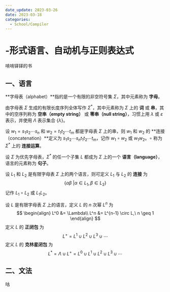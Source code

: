 ```yaml
---
date_update: 2023-03-26
date: 2023-03-18
categories:
  - School/Compiler
---
```


# -形式语言、自动机与正则表达式

啃啃铎铎的书

## 一、语言

**字母表（alphabet）**指的是一个有限的非空符号集 $\Sigma$，其中元素称为 **字母**。

由字母表 $\Sigma$ 生成的有限长度序列全体写作 $\Sigma^*$，其中元素称为 $\Sigma$ 上的 **词** 或 **串**，其中的空序列称为 **空串（empty string）** 或 **零串（null string）**，习惯上用 $\lambda$ 或 $\varepsilon$ 表示，并使用 $\Lambda$ 表示集合 $\{\lambda\}$。

<!-- more -->

设 $w_1 = s_1s_2\cdots s_n$ 和 $w_2 = t_1t_2\cdots t_m$ 都是字母表 $\Sigma$ 上的串，则 $w_1$ 和 $w_2$ 的 **连接（concatenation）**定义为 $s_1s_2\cdots s_nt_1t_2\cdots t_m$，记作 $w_1\circ w_2$ 或 $w_1w_2$。$\circ$ 称为 $\Sigma^*$ 上的 **连接运算**。



设 $\Sigma$ 为优先字母表，$\Sigma^*$ 的任一个子集 $L$ 都成为 $\Sigma$ 上的一个 **语言（language）**，语言的元素称为 **句子**。



设 $L_1$ 和 $L_2$ 是有限字母表 $\Sigma$ 上的两个语言，则可定义 $L_1$ 与 $L_2$ 的 **连接** 为
$$
\{\alpha\beta\ | \alpha \in L_1, \beta\in L_2\}
$$
记作 $L_1 \circ L_2$ 或 $L_1L_2$。



设 $L$ 是有限字母表 $\Sigma$ 上的语言，定义 $L$ 的 $n$ 次幂 $L^n$ 为
$$
\begin{align}
L^0 &= \Lambda\\
L^n &= L^{n-1} \circ L,\ n \geq 1
\end{align}
$$
定义 $L$ 的 **正闭包** 为
$$
L^+ = L^1 \cup L^2 \cup L^3 \cup \cdots
$$
定义 $L$ 的 **克林星闭包** 为
$$
L^* = \Lambda \cup L^+ = L^0 \cup L^1 \cup L^2 \cup L^3 \cup \cdots
$$

## 二、文法

咕